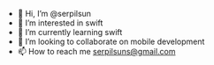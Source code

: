 - 👋 Hi, I’m @serpilsun
- 👀 I’m interested in swift
- 🌱 I’m currently learning swift 
- 💞️ I’m looking to collaborate on mobile development
- 📫 How to reach me serpilsuns@gmail.com

<!---
serpilsun/serpilsun is a ✨ special ✨ repository because its `README.md` (this file) appears on your GitHub profile.
You can click the Preview link to take a look at your changes.
--->
